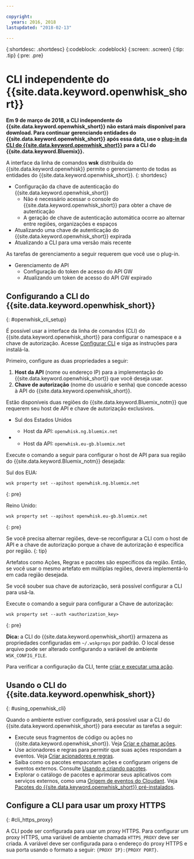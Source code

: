 ```yaml
---

copyright:
  years: 2016, 2018
lastupdated: "2018-02-13"

---
```


{:shortdesc: .shortdesc}
{:codeblock: .codeblock}
{:screen: .screen}
{:tip: .tip}
{:pre: .pre}

# CLI independente do {{site.data.keyword.openwhisk_short}}

**Em 9 de março de 2018, a CLI independente do {{site.data.keyword.openwhisk_short}} não estará mais disponível para download. Para continuar gerenciando entidades do {{site.data.keyword.openwhisk_short}} após essa data, use o [plug-in da CLI do {{site.data.keyword.openwhisk_short}}](./bluemix_cli.html) para a CLI do {{site.data.keyword.Bluemix}}.**

A interface da linha de comandos **wsk** distribuída do {{site.data.keyword.openwhisk}} permite o gerenciamento de todas as entidades do {{site.data.keyword.openwhisk_short}}.
{: shortdesc}

<!--
This service is deprecated: All instances of this service are deprecated. Existing instances can be used until 09 December 2016. For more information, see the [deprecation announcement blog](http://www.com){: new_window}.
{:deprecated}

IBM recommends that you use the new [{{site.data.keyword.openwhisk_short}} plug-in for the {{site.data.keyword.Bluemix_notm}} CLI](./bluemix_cli.html) to manage {{site.data.keyword.openwhisk_short}} entities. The following management tasks are easier if you use the plugin.
{: tip}
-->

* Configuração da chave de autenticação do {{site.data.keyword.openwhisk_short}}
  * Não é necessário acessar o console do {{site.data.keyword.openwhisk_short}} para obter a chave de autenticação
  * A geração de chave de autenticação automática ocorre ao alternar entre regiões, organizações e espaços
* Atualizando uma chave de autenticação do {{site.data.keyword.openwhisk_short}} expirada
* Atualizando a CLI para uma versão mais recente


As tarefas de gerenciamento a seguir requerem que você use o plug-in.

* Gerenciamento de API
  * Configuração do token de acesso do API GW
  * Atualizando um token de acesso do API GW expirado

## Configurando a CLI do {{site.data.keyword.openwhisk_short}} 
{: #openwhisk_cli_setup}

É possível usar a interface da linha de comandos (CLI) do {{site.data.keyword.openwhisk_short}} para configurar o namespace e a chave de autorização.
Acesse [Configurar CLI](https://console.bluemix.net/openwhisk/cli?loadWsk=true) e siga as instruções para instalá-la.

Primeiro, configure as duas propriedades a seguir:

1. **Host da API** (nome ou endereço IP) para a implementação do {{site.data.keyword.openwhisk_short}} que você deseja usar.
2. **Chave de autorização** (nome do usuário e senha) que concede acesso à API do {{site.data.keyword.openwhisk_short}}.

Estão disponíveis duas regiões do {{site.data.keyword.Bluemix_notm}} que requerem seu host de API e chave de autorização exclusivos.

* Sul dos Estados Unidos
  * Host da API: `openwhisk.ng.bluemix.net`

* 
  * Host da API: `openwhisk.eu-gb.bluemix.net`

Execute o comando a seguir para configurar o host de API para sua região do {{site.data.keyword.Bluemix_notm}} desejada:

Sul dos EUA:
```
wsk property set --apihost openwhisk.ng.bluemix.net
```
{: pre} 

Reino Unido:
```
wsk property set --apihost openwhisk.eu-gb.bluemix.net
```
{: pre}

Se você precisa alternar regiões, deve-se reconfigurar a CLI com o host de API e a chave de autorização porque a chave de autorização é específica por região.
{: tip}

Artefatos como Ações, Regras e pacotes são específicos da região. Então, se você usar o mesmo artefato em múltiplas regiões, deverá implementá-lo em cada região desejada.

Se você souber sua chave de autorização, será possível configurar a CLI para usá-la. 

Execute o comando a seguir para configurar a Chave de autorização:

```
wsk property set --auth <authorization_key>
```
{: pre}

**Dica:** a CLI do {{site.data.keyword.openwhisk_short}} armazena as propriedades configuradas em `~/.wskprops` por padrão. O local desse arquivo pode ser alterado configurando a variável de ambiente `WSK_CONFIG_FILE`. 

Para verificar a configuração da CLI, tente [criar e executar uma ação](./index.html#openwhisk_start_hello_world).

## Usando o CLI do {{site.data.keyword.openwhisk_short}}
{: #using_openwhisk_cli}

Quando o ambiente estiver configurado, será possível usar a CLI do {{site.data.keyword.openwhisk_short}} para executar as tarefas a seguir:

* Execute seus fragmentos de código ou ações no {{site.data.keyword.openwhisk_short}}. Veja [Criar e chamar ações](./openwhisk_actions.html).
* Use acionadores e regras para permitir que suas ações respondam a eventos. Veja [Criar acionadores e regras](./openwhisk_triggers_rules.html).
* Saiba como os pacotes empacotam ações e configuram origens de eventos externos. Consulte [Usando e criando pacotes](./openwhisk_packages.html).
* Explorar o catálogo de pacotes e aprimorar seus aplicativos com serviços externos, como uma [Origem de eventos do Cloudant](./openwhisk_cloudant.html). Veja [Pacotes do {{site.data.keyword.openwhisk_short}} pré-instalados](./openwhisk_catalog.html).

## Configure a CLI para usar um proxy HTTPS
{: #cli_https_proxy}

A CLI pode ser configurada para usar um proxy HTTPS. Para configurar um proxy HTTPS, uma variável de ambiente chamada `HTTPS_PROXY` deve ser criada. A variável deve ser configurada para o endereço do proxy HTTPS e sua porta usando o formato a seguir: `{PROXY IP}:{PROXY PORT}`.
